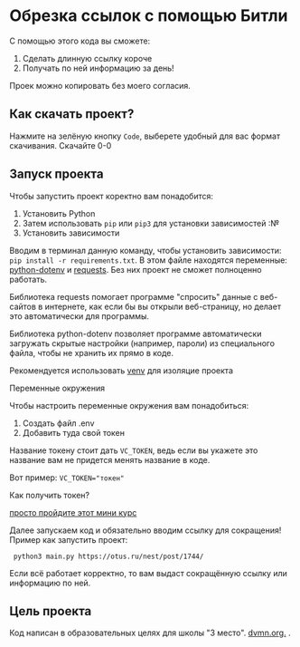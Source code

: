 # Обрезка ссылок с помощью Битли 

С помощью этого кода вы сможете:
1. Сделать длинную ссылку короче 
2. Получать по ней информацию за день! 

Проек можно копировать без моего согласия.

## Как скачать проект? 
Нажмите на зелёную кнопку ```Code```, выберете удобный для вас формат скачивания. Скачайте 0-0
## Запуск проекта 

Чтобы запустить проект коректно вам понадобится: 
1. Установить Python
2. Затем использовать `pip` или `pip3` для установки зависимостей :№
3. Установить зависимости

Вводим в терминал данную команду, чтобы установить зависимости: `pip install -r requirements.txt`.
В этом файле находятся переменные: [python-dotenv](https://ramziv.com/article/40) и [requests](https://pythonru.com/biblioteki/kratkoe-rukovodstvo-po-biblioteke-python-requests). Без них проект не сможет полноценно работать. 

Библиотека requests помогает программе "спросить" данные с веб-сайтов в интернете, как если бы вы открыли веб-страницу, но делает это автоматически для программы.

Библиотека python-dotenv позволяет программе автоматически загружать скрытые настройки (например, пароли) из специального файла, чтобы не хранить их прямо в коде.

Рекомендуется использовать [venv](https://docs.python.org/3/library/venv.html) для изоляцие проекта

Переменные окружения

Чтобы настроить переменные окружения вам понадобиться: 

1. Создать файл .env 
2. Добавить туда свой токен 

Название токену стоит дать ```VC_TOKEN```, ведь если вы укажете это название вам не придется менять название в коде. 

Вот пример: ```VC_TOKEN="токен"```

Как получить токен? 

[просто пройдите этот мини курс ](https://id.vk.com/about/business/go/docs/ru/vkid/latest/vk-id/connection/tokens/access-token)

Далее запускаем код и обязательно вводим ссылку для сокращения! 
Пример как запустить проект:

``` python3 main.py https://otus.ru/nest/post/1744/```

 
Если всё работает корректно, то вам выдаст сокращённую ссылку или информацию по ней.

## Цель проекта 
Код написан в образовательных целях для школы "3 место".
[dvmn.org.](http://https://dvmn.org/) .